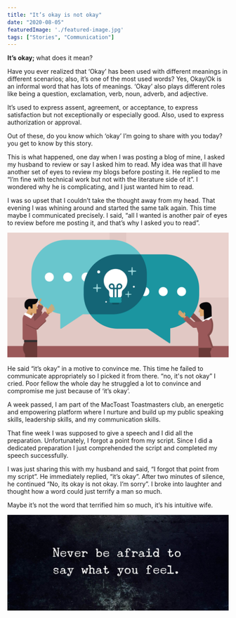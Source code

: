 ```yaml
---
title: "It’s okay is not okay"
date: "2020-08-05"
featuredImage: './featured-image.jpg'
tags: ["Stories", "Communication"]
---
```


**It’s okay;** what does it mean?

Have you ever realized that ‘Okay’ has been used with different meanings in different scenarios; also, it’s one of the most used words?
Yes, Okay/Ok is an informal word that has lots of meanings. ‘Okay’ also plays different roles like being a question, exclamation, verb, noun, adverb, and adjective. 

It’s used to express assent, agreement, or acceptance, to express satisfaction but not exceptionally or especially good. Also, used to express authorization or approval.

Out of these, do you know which ‘okay’ I’m going to share with you today? you get to know by this story.

This is what happened, one day when I was posting a blog of mine, I asked my husband to review or say I asked him to read. My idea was that ill have another set of eyes to review my blogs before posting it. He replied to me “I’m fine with technical work but not with the literature side of it”. I wondered why he is complicating, and I just wanted him to read. 

I was so upset that I couldn’t take the thought away from my head. That evening I was whining around and started the same talk again. This time maybe I communicated precisely. I said, “all I wanted is another pair of eyes to review before me posting it, and that’s why I asked you to read”. 

![](./1.jpg)

He said “it’s okay” in a motive to convince me. This time he failed to communicate appropriately so I picked it from there. “no, it's not okay” I cried. Poor fellow the whole day he struggled a lot to convince and compromise me just because of ‘it’s okay’.

A week passed, I am part of the MacToast Toastmasters club, an energetic and empowering platform where I nurture and build up my public speaking skills, leadership skills, and my communication skills.

That fine week I was supposed to give a speech and I did all the preparation. Unfortunately, I forgot a point from my script. Since I did a dedicated preparation I just comprehended the script and completed my speech successfully. 

I was just sharing this with my husband and said, “I forgot that point from my script”. He immediately replied, “it’s okay”. After two minutes of silence, he continued “No, its okay is not okay. I’m sorry”. I broke into laughter and thought how a word could just terrify a man so much. 

Maybe it’s not the word that terrified him so much, it’s his intuitive wife.

![](./2.jpg)